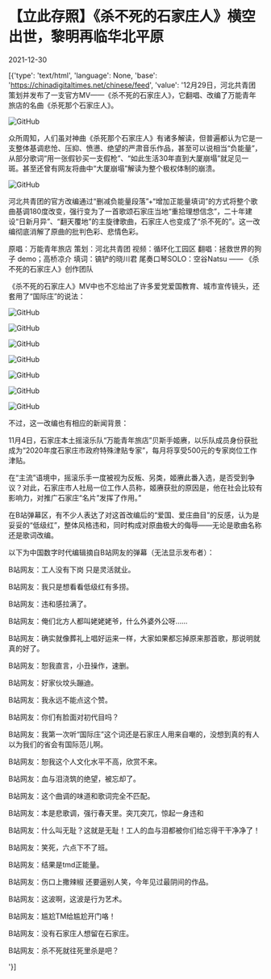 # 【立此存照】《杀不死的石家庄人》横空出世，黎明再临华北平原

2021-12-30

[{'type': 'text/html', 'language': None, 'base': 'https://chinadigitaltimes.net/chinese/feed', 'value': '12月29日，河北共青团策划并发布了一支官方MV——《杀不死的石家庄人》，它翻唱、改编了万能青年旅店的名曲《杀死那个石家庄人》。

![GitHub](https://chinadigitaltimes.net/chinese/files/2021/12/image-1640864194958.png)

众所周知，人们虽对神曲《杀死那个石家庄人》有诸多解读，但普遍都认为它是一支整体基调悲怆、压抑、愤懑、绝望的严肃音乐作品，甚至可以说相当“负能量”，从部分歌词“用一张假钞买一支假枪”、“如此生活30年直到大厦崩塌”就足见一斑。甚至还曾有网友将曲中“大厦崩塌”解读为整个极权体制的崩溃。

![GitHub](https://chinadigitaltimes.net/chinese/files/2021/12/image-1640861713087.png)

河北共青团的官方改编通过“删减负能量段落”+“增加正能量填词”的方式将整个歌曲基调180度改变，强行变为了一首歌颂石家庄当地“重拾理想信念”，二十年建设“日新月异”、“翻天覆地”的主旋律歌曲，石家庄人也变成了“杀不死的”。这一改编彻底消解了原曲的批判色彩、悲情色彩。



原唱：万能青年旅店  策划：河北共青团  视频：循环化工园区  翻唱：拯救世界的狗子  demo；高桥凉介  填词：镐铲的晓川君  尾奏口琴SOLO：空谷Natsu    —— 《杀不死的石家庄人》创作团队



《杀不死的石家庄人》MV中也不忘给出了许多爱党爱国教育、城市宣传镜头，还套用了“国际庄”的说法：

![GitHub](https://chinadigitaltimes.net/chinese/files/2021/12/image-1640861788953.png)

![GitHub](https://chinadigitaltimes.net/chinese/files/2021/12/image-1640861592569.png)

![GitHub](https://chinadigitaltimes.net/chinese/files/2021/12/image-1640863599619.png)

![GitHub](https://chinadigitaltimes.net/chinese/files/2021/12/image-1640861988686.png)

![GitHub](https://chinadigitaltimes.net/chinese/files/2021/12/image-1640861822746.png)

![GitHub](https://chinadigitaltimes.net/chinese/files/2021/12/image-1640861834905.png)

![GitHub](https://chinadigitaltimes.net/chinese/files/2021/12/image-1640862007651.png)

不过，这一改编也有相应的新闻背景：



11月4日，石家庄本土摇滚乐队“万能青年旅店”贝斯手姬赓，以乐队成员身份获批成为“2020年度石家庄市政府特殊津贴专家”，每月将享受500元的专家岗位工作津贴。

在“主流”语境中，摇滚乐手一度被视为反叛、另类，姬赓此番入选，是否受到争议？对此，石家庄市人社局一位工作人员称，姬赓获批的原因是，他在社会比较有影响力，对推广石家庄“名片”发挥了作用。”





在B站弹幕区，有不少人表达了对这首改编后的“爱国、爱庄曲目”的反感，认为是妥妥的“低级红”，整体风格违和，同时构成对原曲极大的侮辱——无论是歌曲名称还是歌词改编。

以下为中国数字时代编辑摘自B站网友的弹幕（无法显示发布者）：



B站网友：工人没有下岗 只是灵活就业。

B站网友：我只是想看看低级红有多捞。

B站网友：违和感拉满了。

B站网友：俺们北方人都叫姥姥姥爷，什么外婆外公呀……

B站网友：确实就像葬礼上唱好运来一样，大家如果都忘掉原来那首歌，那说明就真的好了。

B站网友：恕我直言，小丑操作，速删。

B站网友：好家伙坟头蹦迪。

B站网友：我永远不能点这个赞。

B站网友：你们有脸面对初代目吗？

B站网友：我第一次听“国际庄”这个词还是石家庄人用来自嘲的，没想到真的有人以为我们的省会有国际范儿啊。

B站网友：恕我这个人文化水平不高，欣赏不来。

B站网友：血与泪浇筑的绝望，被忘却了。

B站网友：这个曲调的味道和歌词完全不匹配。

B站网友：本是悲歌调，强行春天里。突兀突兀，惊起一身违和

B站网友：什么叫无耻？这就是无耻！工人的血与泪都被你们给忘得干干净净了！

B站网友：笑死，六点下不了班。

B站网友：结果是tmd正能量。

B站网友：伤口上撒辣椒 还要逼别人笑，今年见过最阴间的作品。

B站网友：这波啊，这波是行为艺术。

B站网友：尴尬TM给尴尬开门咯！

B站网友：没有石家庄人想留在石家庄。

B站网友：杀不死就往死里杀是吧？



'}]